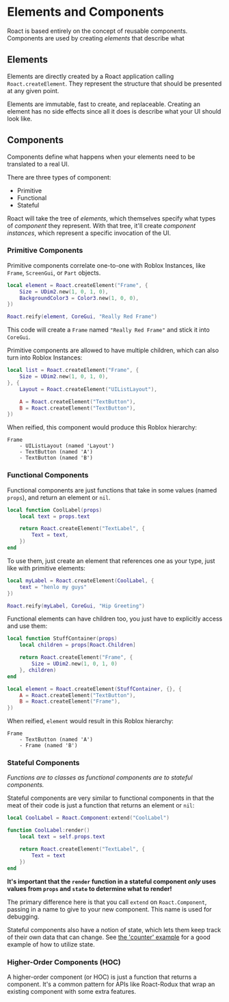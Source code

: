 # Elements and Components
Roact is based entirely on the concept of reusable components. Components are used by creating *elements* that describe what

## Elements
Elements are directly created by a Roact application calling `Roact.createElement`. They represent the structure that should be presented at any given point.

Elements are immutable, fast to create, and replaceable. Creating an element has no side effects since all it does is describe what your UI should look like.

## Components
Components define what happens when your elements need to be translated to a real UI.

There are three types of component:

* Primitive
* Functional
* Stateful

Roact will take the tree of *elements*, which themselves specify what types of *component* they represent. With that tree, it'll create *component instances*, which represent a specific invocation of the UI.

### Primitive Components
Primitive components correlate one-to-one with Roblox Instances, like `Frame`, `ScreenGui`, or `Part` objects.

```lua
local element = Roact.createElement("Frame", {
	Size = UDim2.new(1, 0, 1, 0),
	BackgroundColor3 = Color3.new(1, 0, 0),
})

Roact.reify(element, CoreGui, "Really Red Frame")
```

This code will create a `Frame` named `"Really Red Frame"` and stick it into `CoreGui`.

Primitive components are allowed to have multiple children, which can also turn into Roblox Instances:

```lua
local list = Roact.createElement("Frame", {
	Size = UDim2.new(1, 0, 1, 0),
}, {
	Layout = Roact.createElement("UIListLayout"),

	A = Roact.createElement("TextButton"),
	B = Roact.createElement("TextButton"),
})
```

When reified, this component would produce this Roblox hierarchy:

```
Frame
	- UIListLayout (named 'Layout')
	- TextButton (named 'A')
	- TextButton (named 'B')
```

### Functional Components
Functional components are just functions that take in some values (named `props`), and return an element or `nil`.

```lua
local function CoolLabel(props)
	local text = props.text

	return Roact.createElement("TextLabel", {
		Text = text,
	})
end
```

To use them, just create an element that references one as your type, just like with primitive elements:

```lua
local myLabel = Roact.createElement(CoolLabel, {
	text = "henlo my guys"
})

Roact.reify(myLabel, CoreGui, "Hip Greeting")
```

Functional elements can have children too, you just have to explicitly access and use them:

```lua
local function StuffContainer(props)
	local children = props[Roact.Children]

	return Roact.createElement("Frame", {
		Size = UDim2.new(1, 0, 1, 0)
	}, children)
end

local element = Roact.createElement(StuffContainer, {}, {
	A = Roact.createElement("TextButton"),
	B = Roact.createElement("Frame"),
})
```

When reified, `element` would result in this Roblox hierarchy:

```
Frame
	- TextButton (named 'A')
	- Frame (named 'B')
```

### Stateful Components
*Functions are to classes as functional components are to stateful components.*

Stateful components are very similar to functional components in that the meat of their code is just a function that returns an element or `nil`:

```lua
local CoolLabel = Roact.Component:extend("CoolLabel")

function CoolLabel:render()
	local text = self.props.text

	return Roact.createElement("TextLabel", {
		Text = text
	})
end
```

**It's important that the `render` function in a stateful component *only* uses values from `props` and `state` to determine what to render!**

The primary difference here is that you call `extend` on `Roact.Component`, passing in a name to give to your new component. This name is used for debugging.

Stateful components also have a notion of state, which lets them keep track of their own data that can change. See [the 'counter' example](/examples/counter.md) for a good example of how to utilize state.

### Higher-Order Components (HOC)
A higher-order component (or HOC) is just a function that returns a component. It's a common pattern for APIs like Roact-Rodux that wrap an existing component with some extra features.